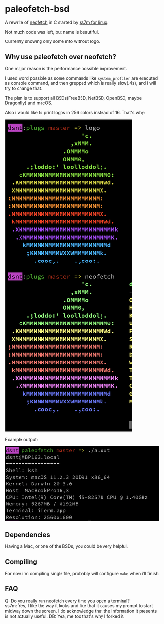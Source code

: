 paleofetch-bsd
==============

A rewrite of [neofetch](https://github.com/dylanaraps/neofetch) in C started by [ss7m for linux](https://github.com/ss7m/paleofetch).

Not much code was left, but name is beautiful.

Currently showing only some info without logo.

Why use paleofetch over neofetch?
---------------------------------
One major reason is the performance possible improvement.

I used word possible as some commands like `system_profiler` are executed as console command, and then grepped which is really slow(.4s), and i will try to change that.

The plan is to support all BSDs(FreeBSD, NetBSD, OpenBSD, maybe Dragonfly) and macOS.

Also i would like to print logos in 256 colors instead of 16. That's why:

![256 colors vs 16](logos.png)

Example output:

![example output](example.png)

Dependencies
------------
Having a Mac, or one of the BSDs, you could be very helpful.

Compiling
---------
For now i'm compiling single file, probably will configure `make` when i'll finish

FAQ
---

Q: Do you really run neofetch every time you open a terminal?  
ss7m: Yes, I like the way it looks and like that it causes my prompt to start midway
down the screen. I do acknowledge that the information it presents is not actually useful.
DB: Yea, me too that's why I forked it.
